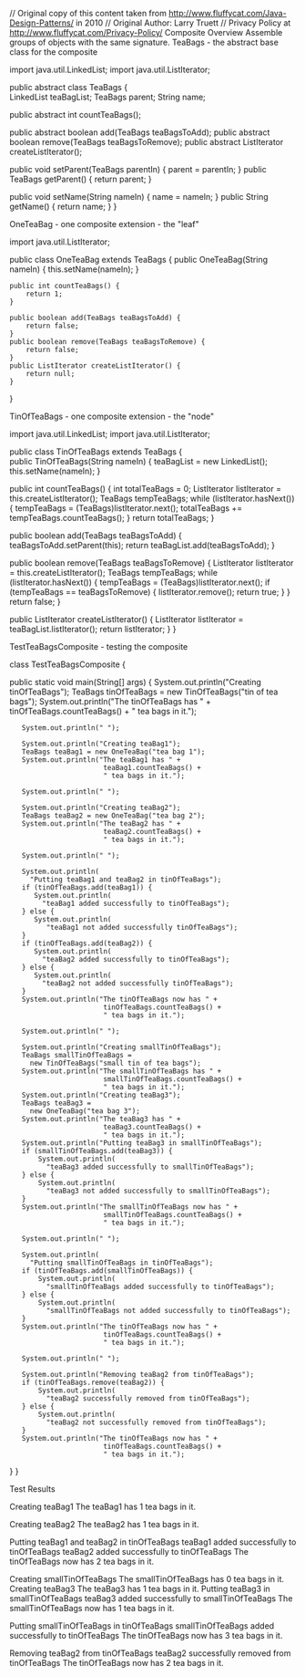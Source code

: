 // Original copy of this content taken from http://www.fluffycat.com/Java-Design-Patterns/ in 2010
// Original Author: Larry Truett
// Privacy Policy at http://www.fluffycat.com/Privacy-Policy/
Composite Overview
Assemble groups of objects with the same signature.
TeaBags - the abstract base class for the composite

import java.util.LinkedList;
import java.util.ListIterator;

public abstract class TeaBags {  
   LinkedList teaBagList; 
   TeaBags parent;
   String name;
    
   public abstract int countTeaBags();
   
   public abstract boolean add(TeaBags teaBagsToAdd);
   public abstract boolean remove(TeaBags teaBagsToRemove);
   public abstract ListIterator createListIterator();
   
   public void setParent(TeaBags parentIn) {
       parent = parentIn;
   }
   public TeaBags getParent() {
      return parent;
   }
   
   public void setName(String nameIn) {
       name = nameIn;
   }
   public String getName() {
       return name;
   }
}

OneTeaBag - one composite extension - the "leaf"

import java.util.ListIterator;

public class OneTeaBag extends TeaBags { 
    public OneTeaBag(String nameIn) {
        this.setName(nameIn);
    }
    
    public int countTeaBags() {
        return 1;
    }
   
    public boolean add(TeaBags teaBagsToAdd) {
        return false;
    }
    public boolean remove(TeaBags teaBagsToRemove) {
        return false;
    }
    public ListIterator createListIterator() {
        return null;
    }
}

TinOfTeaBags - one composite extension - the "node"

import java.util.LinkedList;
import java.util.ListIterator;

public class TinOfTeaBags extends TeaBags {  
   public TinOfTeaBags(String nameIn) {
       teaBagList = new LinkedList();
       this.setName(nameIn);
   }
   
   public int countTeaBags() {
       int totalTeaBags = 0;
       ListIterator listIterator = this.createListIterator();
       TeaBags tempTeaBags;
       while (listIterator.hasNext()) {
           tempTeaBags = (TeaBags)listIterator.next();
           totalTeaBags += tempTeaBags.countTeaBags();
       }
       return totalTeaBags;
   }
   
   public boolean add(TeaBags teaBagsToAdd) {
       teaBagsToAdd.setParent(this);
       return teaBagList.add(teaBagsToAdd);
   }
   
   public boolean remove(TeaBags teaBagsToRemove) {
       ListIterator listIterator = 
           this.createListIterator();
       TeaBags tempTeaBags;
       while (listIterator.hasNext()) {
           tempTeaBags = (TeaBags)listIterator.next();
           if (tempTeaBags == teaBagsToRemove) {
               listIterator.remove();
               return true;
           }
       }
       return false;
   }
   
   public ListIterator createListIterator() {
       ListIterator listIterator = teaBagList.listIterator();
       return listIterator;
   }
}

TestTeaBagsComposite - testing the composite

class TestTeaBagsComposite {

   public static void main(String[] args) {
       System.out.println("Creating tinOfTeaBags");
       TeaBags tinOfTeaBags = 
           new TinOfTeaBags("tin of tea bags");
       System.out.println("The tinOfTeaBags has " + 
                           tinOfTeaBags.countTeaBags() + 
                           " tea bags in it.");

       System.out.println(" ");       

       System.out.println("Creating teaBag1");
       TeaBags teaBag1 = new OneTeaBag("tea bag 1");
       System.out.println("The teaBag1 has " + 
                           teaBag1.countTeaBags() + 
                           " tea bags in it.");

       System.out.println(" ");       

       System.out.println("Creating teaBag2");
       TeaBags teaBag2 = new OneTeaBag("tea bag 2");
       System.out.println("The teaBag2 has " + 
                           teaBag2.countTeaBags() + 
                           " tea bags in it."); 

       System.out.println(" ");

       System.out.println(
         "Putting teaBag1 and teaBag2 in tinOfTeaBags");
       if (tinOfTeaBags.add(teaBag1)) {
          System.out.println(
            "teaBag1 added successfully to tinOfTeaBags");
       } else {
          System.out.println(
             "teaBag1 not added successfully tinOfTeaBags");
       } 
       if (tinOfTeaBags.add(teaBag2)) {
          System.out.println(
            "teaBag2 added successfully to tinOfTeaBags");
       } else {
          System.out.println(
            "teaBag2 not added successfully tinOfTeaBags");
       }
       System.out.println("The tinOfTeaBags now has " + 
                           tinOfTeaBags.countTeaBags() + 
                           " tea bags in it.");
       
       System.out.println(" ");
       
       System.out.println("Creating smallTinOfTeaBags");
       TeaBags smallTinOfTeaBags = 
         new TinOfTeaBags("small tin of tea bags");
       System.out.println("The smallTinOfTeaBags has " + 
                           smallTinOfTeaBags.countTeaBags() + 
                           " tea bags in it.");
       System.out.println("Creating teaBag3");
       TeaBags teaBag3 = 
         new OneTeaBag("tea bag 3");
       System.out.println("The teaBag3 has " + 
                           teaBag3.countTeaBags() + 
                           " tea bags in it.");
       System.out.println("Putting teaBag3 in smallTinOfTeaBags");
       if (smallTinOfTeaBags.add(teaBag3)) {
           System.out.println(
             "teaBag3 added successfully to smallTinOfTeaBags");
       } else {
           System.out.println(
             "teaBag3 not added successfully to smallTinOfTeaBags");
       }
       System.out.println("The smallTinOfTeaBags now has " + 
                           smallTinOfTeaBags.countTeaBags() + 
                           " tea bags in it.");
       
       System.out.println(" "); 
       
       System.out.println(
         "Putting smallTinOfTeaBags in tinOfTeaBags");
       if (tinOfTeaBags.add(smallTinOfTeaBags)) {
           System.out.println(
             "smallTinOfTeaBags added successfully to tinOfTeaBags");
       } else {
           System.out.println(
             "smallTinOfTeaBags not added successfully to tinOfTeaBags");
       }
       System.out.println("The tinOfTeaBags now has " + 
                           tinOfTeaBags.countTeaBags() + 
                           " tea bags in it.");
       
       System.out.println(" ");
       
       System.out.println("Removing teaBag2 from tinOfTeaBags");
       if (tinOfTeaBags.remove(teaBag2)) {
           System.out.println(
             "teaBag2 successfully removed from tinOfTeaBags");
       } else {
           System.out.println(
             "teaBag2 not successfully removed from tinOfTeaBags");
       }
       System.out.println("The tinOfTeaBags now has " + 
                           tinOfTeaBags.countTeaBags() + 
                           " tea bags in it.");
   }
}      

Test Results

Creating teaBag1
The teaBag1 has 1 tea bags in it.
 
Creating teaBag2
The teaBag2 has 1 tea bags in it.
 
Putting teaBag1 and teaBag2 in tinOfTeaBags
teaBag1 added successfully to tinOfTeaBags
teaBag2 added successfully to tinOfTeaBags
The tinOfTeaBags now has 2 tea bags in it.
 
Creating smallTinOfTeaBags
The smallTinOfTeaBags has 0 tea bags in it.
Creating teaBag3
The teaBag3 has 1 tea bags in it.
Putting teaBag3 in smallTinOfTeaBags
teaBag3 added successfully to smallTinOfTeaBags
The smallTinOfTeaBags now has 1 tea bags in it.
 
Putting smallTinOfTeaBags in tinOfTeaBags
smallTinOfTeaBags added successfully to tinOfTeaBags
The tinOfTeaBags now has 3 tea bags in it.
 
Removing teaBag2 from tinOfTeaBags
teaBag2 successfully removed from tinOfTeaBags
The tinOfTeaBags now has 2 tea bags in it.

